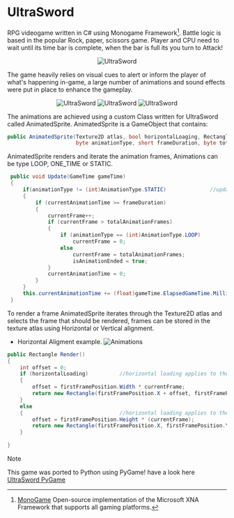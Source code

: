 # UltraSword
RPG videogame written in C# using Monogame Framework[^1]. Battle logic is based in the popular Rock, paper, scissors game. 
Player and CPU need to wait until its time bar is complete, when the bar is full its you turn to Attack!

<p align="center">
    <img src="https://github.com/MethodCa/UltraSword/assets/15893276/a0734897-6525-418d-b318-753d079830ea" alt="UltraSword">
</p>

The game heavily relies on visual cues to alert or inform the player of what's happening in-game, a large number of animations and sound effects were put in place to enhance the gameplay.
<p align="center">
    <img src="https://github.com/MethodCa/UltraSword/assets/15893276/9d69b330-a1bb-40d9-8d69-a47823e18315" alt="UltraSword">
    <img src="https://github.com/MethodCa/UltraSword/assets/15893276/b41ede1a-92e9-4719-ae6d-07415fe4946e" alt="UltraSword">
    <img src="https://github.com/MethodCa/UltraSword/assets/15893276/06eb1bfe-ceda-4518-b0ec-8658ab373301" alt="UltraSword">
</p>

The animations are achieved using a custom Class written for UltraSword called AnimatedSprite. AnimatedSprite is a GameObject that contains:
```c# 
public AnimatedSprite(Texture2D atlas, bool horizontalLoaging, Rectangle firstFramePosition,
                      byte animationType, short frameDuration, byte totalAnimationFrames)
```
AnimatedSprite renders and iterate the animation frames, Animations can be type LOOP, ONE_TIME or STATIC.

```c#
 public void Update(GameTime gameTime)
 {
     if(animationType != (int)AnimationType.STATIC)              //updated the animation if it is a non-static
     {
         if (currentAnimationTime >= frameDuration)
         {
             currentFrame++;
             if (currentFrame > totalAnimationFrames)
             {
                 if (animationType == (int)AnimationType.LOOP)
                     currentFrame = 0;
                 else
                     currentFrame = totalAnimationFrames;
                     isAnimationEnded = true;
             }
             currentAnimationTime = 0;
         }
     }
     this.currentAnimationTime += (float)gameTime.ElapsedGameTime.Milliseconds;
 }
```
To render a frame AnimatedSprite iterates through the Texture2D atlas and selects the frame that should be rendered, frames can be stored in the texture atlas using Horizontal 
or Vertical alignment.
- Horizontal Aligment example.
![Animations](https://github.com/MethodCa/UltraSword/assets/15893276/37481580-d1a8-46e3-bd3f-eda9aeb61caf)

```c#
public Rectangle Render()
{
    int offset = 0;
    if (horizontalLoading)          //horizontal loading applies to the images that are stored in an horizontal fashion
    {
        offset = firstFramePosition.Width * currentFrame;
        return new Rectangle(firstFramePosition.X + offset, firstFramePosition.Y, firstFramePosition.Width, firstFramePosition.Height);
    }
    else
    {                               //horizontal loading applies to the images that are stored in a vertical fashion
        offset = firstFramePosition.Height * (currentFrame);
        return new Rectangle(firstFramePosition.X, firstFramePosition.Y + offset, firstFramePosition.Width, firstFramePosition.Height);
    }
    
}
```

> [!NOTE]
> This game was ported to Python using PyGame! have a look here [UltraSword PyGame](https://github.com/MethodCa/UltraSword_PyGame)
> 
[^1]: [MonoGame](https://monogame.net/) Open-source implementation of the Microsoft XNA Framework that supports all gaming platforms. 
